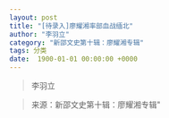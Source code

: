 ```yaml
---
layout: post
title: "[待录入]廖耀湘率部血战缅北"
author: "李羽立"
category: "新邵文史第十辑：廖耀湘专辑"
tags: 分类
date:  1900-01-01 00:00:00 +0000
---
```

> 李羽立



> 来源：新邵文史第十辑：廖耀湘专辑"